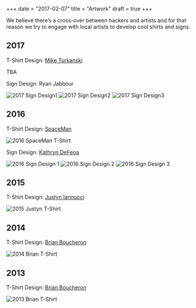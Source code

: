 +++
date = "2017-02-07"
title = "Artwork"
draft = true
+++

We believe there’s a cross-over between hackers and artists and for that reason we try to engage with local artists to develop cool shirts and signs.

## 2017

T-Shirt Design: [Mike Turkanski](http://www.miketurzanski.com/)

TBA

Sign Design: Ryan Jabbour

![2017 Sign Design1](/img/artwork/2017-sign-1.jpg)
![2017 Sign Design2](/img/artwork/2017-sign-2.jpg)
![2017 Sign Design3](/img/artwork/2017-sign-3.jpg)

## 2016 

T-Shirt Design: [SpaceMan](http://rocwiki.org/Spaceman)

![2016 SpaceMan T-Shirt](/img/artwork/2016-spaceman-tshirt.png)

Sign Design: [Kathryn DeFeoa](http://juupiter.com/)

![2016 Sign Design 1](/img/artwork/2016-sign-1.png)
![2016 Sign Design 2](/img/artwork/2016-sign-2.png)
![2016 Sign Design 3](/img/artwork/2016-sign-3.png)

## 2015 

T-Shirt Design: [Justyn Iannucci](http://www.justyniannucci.com/)

![2015 Justyn T-Shirt](/img/artwork/2015-justyn-tshirt.jpg)

## 2014 

T-Shirt Design: [Brian Boucheron](http://boucheron.org/brian/)

![2014 Brian T-Shirt](/img/artwork/2014-brian-tshirt.png)

## 2013 

T-Shirt Design: [Brian Boucheron](http://boucheron.org/brian/)

![2013 Brian T-Shirt](/img/artwork/2013-brian-tshirt.png)
